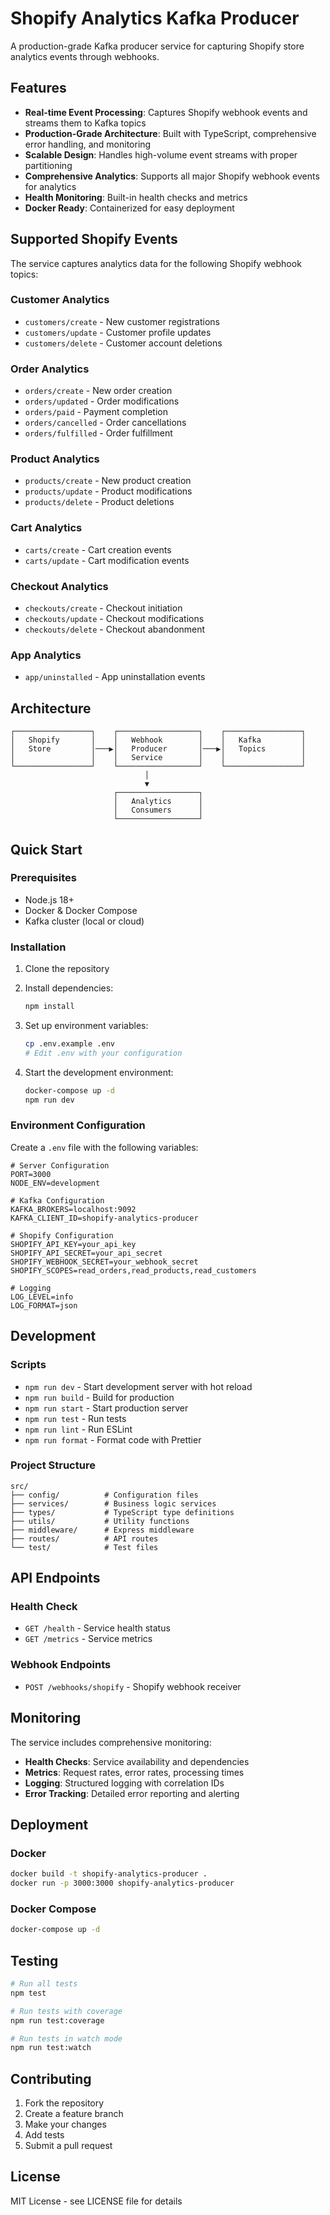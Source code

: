 # Shopify Analytics Kafka Producer

A production-grade Kafka producer service for capturing Shopify store analytics events through webhooks.

## Features

- **Real-time Event Processing**: Captures Shopify webhook events and streams them to Kafka topics
- **Production-Grade Architecture**: Built with TypeScript, comprehensive error handling, and monitoring
- **Scalable Design**: Handles high-volume event streams with proper partitioning
- **Comprehensive Analytics**: Supports all major Shopify webhook events for analytics
- **Health Monitoring**: Built-in health checks and metrics
- **Docker Ready**: Containerized for easy deployment

## Supported Shopify Events

The service captures analytics data for the following Shopify webhook topics:

### Customer Analytics
- `customers/create` - New customer registrations
- `customers/update` - Customer profile updates
- `customers/delete` - Customer account deletions

### Order Analytics
- `orders/create` - New order creation
- `orders/updated` - Order modifications
- `orders/paid` - Payment completion
- `orders/cancelled` - Order cancellations
- `orders/fulfilled` - Order fulfillment

### Product Analytics
- `products/create` - New product creation
- `products/update` - Product modifications
- `products/delete` - Product deletions

### Cart Analytics
- `carts/create` - Cart creation events
- `carts/update` - Cart modification events

### Checkout Analytics
- `checkouts/create` - Checkout initiation
- `checkouts/update` - Checkout modifications
- `checkouts/delete` - Checkout abandonment

### App Analytics
- `app/uninstalled` - App uninstallation events

## Architecture

```
┌─────────────────┐    ┌──────────────────┐    ┌─────────────────┐
│   Shopify       │    │   Webhook        │    │   Kafka         │
│   Store         │───▶│   Producer       │───▶│   Topics        │
│                 │    │   Service        │    │                 │
└─────────────────┘    └──────────────────┘    └─────────────────┘
                              │
                              ▼
                       ┌──────────────────┐
                       │   Analytics      │
                       │   Consumers      │
                       └──────────────────┘
```

## Quick Start

### Prerequisites

- Node.js 18+
- Docker & Docker Compose
- Kafka cluster (local or cloud)

### Installation

1. Clone the repository
2. Install dependencies:
   ```bash
   npm install
   ```

3. Set up environment variables:
   ```bash
   cp .env.example .env
   # Edit .env with your configuration
   ```

4. Start the development environment:
   ```bash
   docker-compose up -d
   npm run dev
   ```

### Environment Configuration

Create a `.env` file with the following variables:

```env
# Server Configuration
PORT=3000
NODE_ENV=development

# Kafka Configuration
KAFKA_BROKERS=localhost:9092
KAFKA_CLIENT_ID=shopify-analytics-producer

# Shopify Configuration
SHOPIFY_API_KEY=your_api_key
SHOPIFY_API_SECRET=your_api_secret
SHOPIFY_WEBHOOK_SECRET=your_webhook_secret
SHOPIFY_SCOPES=read_orders,read_products,read_customers

# Logging
LOG_LEVEL=info
LOG_FORMAT=json
```

## Development

### Scripts

- `npm run dev` - Start development server with hot reload
- `npm run build` - Build for production
- `npm run start` - Start production server
- `npm run test` - Run tests
- `npm run lint` - Run ESLint
- `npm run format` - Format code with Prettier

### Project Structure

```
src/
├── config/          # Configuration files
├── services/        # Business logic services
├── types/           # TypeScript type definitions
├── utils/           # Utility functions
├── middleware/      # Express middleware
├── routes/          # API routes
└── test/            # Test files
```

## API Endpoints

### Health Check
- `GET /health` - Service health status
- `GET /metrics` - Service metrics

### Webhook Endpoints
- `POST /webhooks/shopify` - Shopify webhook receiver

## Monitoring

The service includes comprehensive monitoring:

- **Health Checks**: Service availability and dependencies
- **Metrics**: Request rates, error rates, processing times
- **Logging**: Structured logging with correlation IDs
- **Error Tracking**: Detailed error reporting and alerting

## Deployment

### Docker

```bash
docker build -t shopify-analytics-producer .
docker run -p 3000:3000 shopify-analytics-producer
```

### Docker Compose

```bash
docker-compose up -d
```

## Testing

```bash
# Run all tests
npm test

# Run tests with coverage
npm run test:coverage

# Run tests in watch mode
npm run test:watch
```

## Contributing

1. Fork the repository
2. Create a feature branch
3. Make your changes
4. Add tests
5. Submit a pull request

## License

MIT License - see LICENSE file for details
